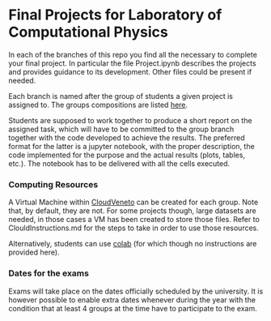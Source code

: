 # Final Projects for Laboratory of Computational Physics

In each of the branches of this repo you find all the necessary to complete your final project.
In particular the file Project.ipynb describes the projects and provides guidance to its development.
Other files could be present if needed.

Each branch is named after the group of students a given project is assigned to.
The groups compositions are listed [here](https://docs.google.com/spreadsheets/d/1UgRLj6IvLYC-3LQBT1lKkr1SPVbn4hbBdVuWV0Ky6nM/edit#gid=0).

Students are supposed to work together to produce a short report on the assigned task, which will have to be committed to the group branch together with the code developed to achieve the results. The preferred format for the latter is a jupyter notebook, with the proper description, the code implemented for the purpose and the actual results (plots, tables, etc.). The notebook has to be delivered with all the cells executed.

### Computing Resources

A Virtual Machine within [CloudVeneto](http://cloudveneto.it/) can be created for each group. Note that, by default, they are not. For some projects though, large datasets are needed, in those cases a VM has been created to store those files. Refer to ClouldInstructions.md for the steps to take in order to use those resources.

Alternatively, students can use [colab](https://colab.research.google.com/) (for which though no instructions are provided here).

### Dates for the exams

Exams will take place on the dates officially scheduled by the university. It is however possible to enable extra dates whenever during the year with the condition that at least 4 groups at the time have to participate to the exam.
